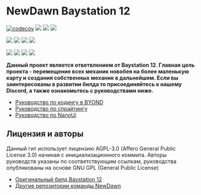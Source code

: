 # NewDawn Baystation 12
[![codecov](https://codecov.io/gh/newdawnstation/NewDawn/branch/master/graph/badge.svg)](https://codecov.io/gh/newdawnstation/NewDawn) ![](https://img.shields.io/snyk/vulnerabilities/github/newdawnstation/NewDawn?style=for-the-badge) ![](https://img.shields.io/codefactor/grade/github/newdawnstation/NewDawn?style=for-the-badge) ![](https://img.shields.io/travis/newdawnstation/NewDawn?style=for-the-badge)

![](https://img.shields.io/github/issues-raw/newdawnstation/NewDawn?style=for-the-badge) ![](https://img.shields.io/github/issues-pr-raw/newdawnstation/NewDawn?style=for-the-badge) ![](https://img.shields.io/github/last-commit/newdawnstation/NewDawn/master?style=for-the-badge) ![](https://img.shields.io/github/license/newdawnstation/NewDawn?style=for-the-badge)

![](https://img.shields.io/github/forks/newdawnstation/NewDawn?label=Fork&style=for-the-badge) ![](https://img.shields.io/github/followers/newdawnstation?label=Follow&style=for-the-badge) ![](https://img.shields.io/github/watchers/newdawnstation/NewDawn?label=Watch&style=for-the-badge) ![](https://img.shields.io/discord/650814357118124044?style=for-the-badge)

**Данный проект является ответвлением от Baystation 12. Главная цель проекта - перемещение всех механик новобея на более маленькую карту и создания собственных механик в дальнейшем.
Если вы заинтересованы в развитии билда то присоединяйтесь к нашему Discord, а также ознакомьтесь с руководствами ниже.** 

- [Руководство по кодингу в BYOND][1]
- [Руководство по спрайтингу][2]
- [Руководство по NanoUi][3]

## Лицензия и авторы
Данный гит использует лицензию AGPL-3.0 (Affero General Public License 3.0) начиная с инициализационного коммита. 
Авторы руководств указаны по соответствующим ссылкам, руководства опубликованы на основе GNU GPL (General Public License)

- [Оригинальный билд Baystation 12][4] 
- [Другие репозитории команды NewDawn][5]

[1]: https://wiki.ss13.ru/index.php?title=All_about_the_code "All about the code "
[2]: https://wiki.ss13.ru/index.php?title=Guide_to_spriting "Guide to Spriting"
[3]: https://wiki.infinity-ss13.info/index.php?title=NanoUi "NanoUi"
[4]: https://github.com/Baystation12/Baystation12 "Original code "
[5]: https://github.com/newdawnstation "Main Title"
